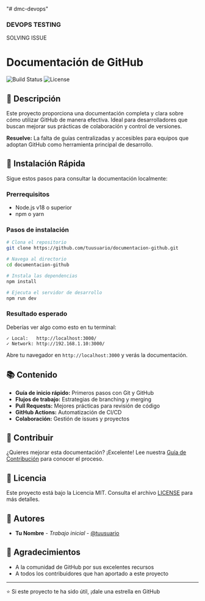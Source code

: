 "# dmc-devops" 
### DEVOPS TESTING


SOLVING ISSUE


# Documentación de GitHub

![Build Status](https://img.shields.io/badge/build-passing-brightgreen)
![License](https://img.shields.io/badge/license-MIT-blue)

## 📖 Descripción

Este proyecto proporciona una documentación completa y clara sobre cómo utilizar GitHub de manera efectiva. Ideal para desarrolladores que buscan mejorar sus prácticas de colaboración y control de versiones.

**Resuelve:** La falta de guías centralizadas y accesibles para equipos que adoptan GitHub como herramienta principal de desarrollo.

## 🚀 Instalación Rápida

Sigue estos pasos para consultar la documentación localmente:

### Prerrequisitos
- Node.js v18 o superior
- npm o yarn

### Pasos de instalación

```bash
# Clona el repositorio
git clone https://github.com/tuusuario/documentacion-github.git

# Navega al directorio
cd documentacion-github

# Instala las dependencias
npm install

# Ejecuta el servidor de desarrollo
npm run dev
```

### Resultado esperado
Deberías ver algo como esto en tu terminal:

```
✓ Local:   http://localhost:3000/
✓ Network: http://192.168.1.10:3000/
```

Abre tu navegador en `http://localhost:3000` y verás la documentación.

## 📚 Contenido

- **Guía de inicio rápido:** Primeros pasos con Git y GitHub
- **Flujos de trabajo:** Estrategias de branching y merging
- **Pull Requests:** Mejores prácticas para revisión de código
- **GitHub Actions:** Automatización de CI/CD
- **Colaboración:** Gestión de issues y proyectos

## 🤝 Contribuir

¿Quieres mejorar esta documentación? ¡Excelente! Lee nuestra [Guía de Contribución](CONTRIBUTING.md) para conocer el proceso.

## 📄 Licencia

Este proyecto está bajo la Licencia MIT. Consulta el archivo [LICENSE](LICENSE) para más detalles.

## 👥 Autores

- **Tu Nombre** - *Trabajo inicial* - [@tuusuario](https://github.com/tuusuario)

## 🙏 Agradecimientos

- A la comunidad de GitHub por sus excelentes recursos
- A todos los contribuidores que han aportado a este proyecto

---

⭐ Si este proyecto te ha sido útil, ¡dale una estrella en GitHub

